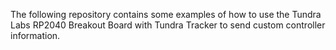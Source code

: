 The following repository contains some examples of how to use the Tundra Labs RP2040 Breakout Board with Tundra Tracker to send custom controller information.
